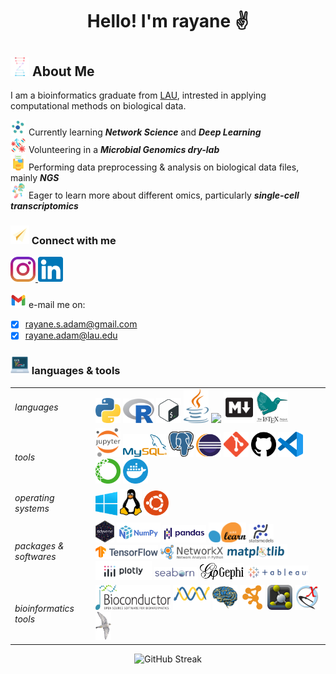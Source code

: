 # <p align="center"> Hello! I'm rayane ✌️

<!-- ![visitors](https://visitor-badge.glitch.me/badge?page_id=raysas.raysas&left_color=green&right_color=red) -->

## <img src="images/bioinformatics.png" width=30 height=30> About Me

I am a bioinformatics graduate from [LAU](https://www.lau.edu.lb/), intrested in applying computational methods on biological data. 

<!-- got it from https://img.icons8.com/?size=100&id=12383&format=png&color=000000 -->
<img src='./images/icons8-neural-network-100.png' width=25 height=25> Currently learning ***Network Science*** and ***Deep Learning***   
<img src='./images/icons8-gene-64.png' width=25 height=25> Volunteering in a ***Microbial Genomics dry-lab***  
<img src='./images/data.png' width=25> Performing data preprocessing & analysis on biological data files, mainly ___NGS___  
<img src='./images/sc.png' width=25 height=25> Eager to learn more about different omics, particularly ___single-cell transcriptomics___  

### <img src="images/icons8-paper-plane-48.png" width=30 height=30> Connect with me


<p>    
    <a href="https://www.instagram.com/rayanewithane/">
        <img src='./images/instagram.png' width=40  />
    </a>
    <a href="https://www.linkedin.com/in/rayane-adam-a3ba9a224/">
        <img src='./images/linkedin.png' width=40 />
    </a>
</p> 

<img src='./images/icons8-gmail-48.png' width=25> e-mail me on:  
* [X] rayane.s.adam@gmail.com  
* [X] rayane.adam@lau.edu

### <img src="images/programming.png" width=30 height=30> languages & tools 
<table>
    <tr>
        <td><i>languages</i></td>
        <td>
            <img src="images/python.png" width=40>
            <img src='images/R.png' width=50>
            <img src='images/bash.webp' width=40>
            <img src='images/java.png' width=40>
            <img src="https://skillicons.dev/icons?i=html,css" />
            <img src='images/markdown.webp' width=50>
            <img src='images/latex.svg' width=50>
        </td>
    </tr>
    <tr>
        <td><i>tools</i></td>
        <td>
            <img src='images/jupyter.png' width=40>
            <img src='./images/mysql.png' width=70>
            <img src='./images/postgresql.png' width=40>
            <img src='images/eclipse.svg' width=40>
            <img src='images/git.png' width=40>
            <img src='images/github.png' width=40>
            <img src='images/vscode.webp' width=40>
            <img src='images/conda.png' width=40>
            <img src='images/docker.png' width=40>
        </td>
    </tr>
    <tr>
        <td><i>operating systems</i></td>
        <td>
            <img src='./images/windows.png' width=35>
            <img src='./images/linux.png' width=35>
            <img src='images/ubuntu.png' width=40>
        </td>
    </tr>
    <tr>
        <td><i>packages & softwares</i></td>
        <td>
            <img src='images/tidyverse.png' width=30>
            <img src="images/numpy.png" width=70>
            <img src='./images/pandas.png' width=70>
            <img src='./images/sklearn.png' width=60>
            <img src='./images/statsmodels-logo-v2.svg' width=40>
            <img src="images/tensorflow.svg" width=100>
            <img src="images/networkx.svg" width=100>
            <!-- <br> -->
            <img src="images/matplotlib.svg" width=100>
            <img src='./images/plotly.png' width=90>
            <img src='./images/seaborn.png' width=70>
            <img src="images/gephi.png" width=70>
            <img src="images/tableau.png" width=100>
        </td>
    </tr>
    <tr>
        <td><i>bioinformatics tools</i></td>
        <td>
            <img src='images/biocondutor.png' width=120 height=40>
            <img src="images/biopython.png" width=60>
            <img src="images/nibabel-logo.svg" width=40>
            <!-- <img src="images/hex-tidyverse.png" width=30> -->
            <!-- <img src="images/pymol.png" width=40> -->
            <img src="images/cytoscape.svg" width=40>
            <img src='images/pymol.png' width=40>
            <img src='images/chimeraX.svg' width=40>
            <img src='images/gromacs.gif' width=25>
        </td>
    </tr>
</table>

  
    


<p align="center">
    <img src="https://streak-stats.demolab.com?user=raysas&theme=rising-sun" alt="GitHub Streak"> 
</p>

<!-- <p align='left'>
    <i>Reach out and connect with me on:</i>
</p>
<p align='center'>    
    <a href="https://www.instagram.com/rayanewithane/">
        <img src="https://skillicons.dev/icons?i=instagram" />
    </a>
    <a href="https://www.linkedin.com/in/rayane-adam-a3ba9a224/">
        <img src="https://skillicons.dev/icons?i=linkedin" />
    </a>
</p> -->